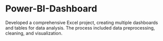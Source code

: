# Power-BI-Dashboard
Developed a comprehensive Excel project, creating multiple dashboards and tables for data analysis. The process included data preprocessing, cleaning, and visualization.
